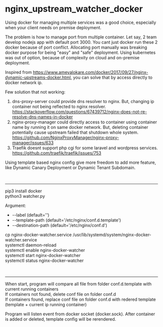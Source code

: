 # nginx_upstream_watcher_docker

Using docker for managing multiple services was a good choice, especially when your client needs on premise deployment.

The problem is how to manage port from multiple container.
Let say, 2 team develop nodejs app with default port 3000.
You cant just docker run these 2 docker because of port conflict.
Allocating port manually was breaking docker purpose for being "easy" and "safe" deployment.
Using kubernetes was out of option, because of complexity on cloud and on-premise deployment.

Inspired from https://www.ameyalokare.com/docker/2017/09/27/nginx-dynamic-upstreams-docker.html, 
you can solve that by access directly to docker network ip.

Few solution that not working:
1. dns-proxy-server could provide dns resolver to nginx. But, changing ip container not being reflected to nginx resolver.
https://stackoverflow.com/questions/67439712/nginx-does-not-re-resolve-dns-names-in-docker
2. nginx-proxy-manager could directly access to container using container name by running it on same docker network.
But, deleting container potentially cause upstream failed that shutdown whole system.
https://github.com/NginxProxyManager/nginx-proxy-manager/issues/633
3. Traefik doesnt support php cgi for some laravel and wordpress services.
https://github.com/traefik/traefik/issues/753

Using template based nginx config give more freedom to add more feature, like Dynamic Canary Deployment or Dynamic Tenant Subdomain.



<br><hr>
pip3 install docker  
python3 watcher.py  

Argument:  
- --label (default='')
- --template-path (default='/etc/nginx/conf.d.template')
- --destination-path (default='/etc/nginx/conf.d')



cp nginx-docker-watcher.service /usr/lib/systemd/system/nginx-docker-watcher.service  
systemctl daemon-reload  
systemctl enable nginx-docker-watcher  
systemctl start nginx-docker-watcher   
systemctl status nginx-docker-watcher  


<br><hr>
When start, program will compare all file from folder conf.d.template with current running containers  
If containers not found, delete conf file on folder conf.d  
If containers found, replace conf file on folder conf.d with redered template (template + current ip running container)

Program will listen event from docker socket (docker.sock).
After container is added or deleted, template config will be rerendered.
